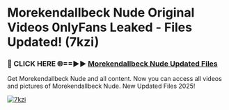 # Morekendallbeck Nude Original Videos 0nlyFans Leaked - Files Updated! (7kzi)

<h3>🔴 CLICK HERE 🌐==►► <a href="https://tinyurl.com/y5r63du9" rel="nofollow">Morekendallbeck Nude Updated Files</a></h3>

Get Morekendallbeck Nude and all content. Now you can access all videos and pictures of Morekendallbeck Nude. New Updated Files 2025!

[![7kzi](https://i.imgur.com/UVo9nyh.gif)](https://tinyurl.com/y5r63du9)